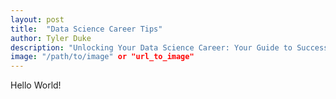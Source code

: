 ```yaml
---
layout: post
title:  "Data Science Career Tips"
author: Tyler Duke
description: "Unlocking Your Data Science Career: Your Guide to Success"
image: "/path/to/image" or "url_to_image"
--- 
```



Hello World!
